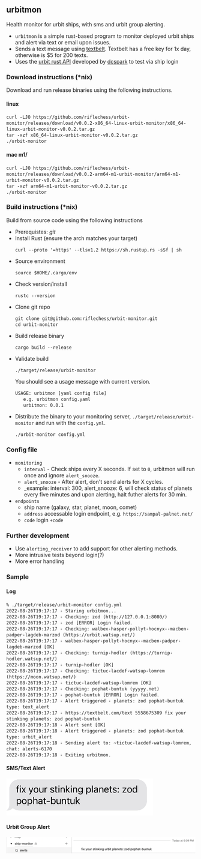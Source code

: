 ## urbitmon
Health monitor for urbit ships, with sms and urbit group alerting.

  - `urbitmon` is a simple rust-based program to monitor deployed urbit ships and alert via text or email upon issues.
  - Sends a text message using [textbelt](https://textbelt.com/). Textbelt has a free key for 1x day, otherwise is $5 for 200 texts.
  - Uses the [urbit rust API](https://github.com/robkorn/rust-urbit-http-api) developed by [dcspark](https://www.dcspark.io/) to test via ship login

### Download instructions (*nix)
Download and run release binaries using the following instructions.
#### linux
```shell
curl -LJO https://github.com/riflechess/urbit-monitor/releases/download/v0.0.2-x86_64-linux-urbit-monitor/x86_64-linux-urbit-monitor-v0.0.2.tar.gz
tar -xzf x86_64-linux-urbit-monitor-v0.0.2.tar.gz
./urbit-monitor
```
#### mac m1/
```shell
curl -LJO https://github.com/riflechess/urbit-monitor/releases/download/v0.0.2-arm64-m1-urbit-monitor/arm64-m1-urbit-monitor-v0.0.2.tar.gz
tar -xzf arm64-m1-urbit-monitor-v0.0.2.tar.gz
./urbit-monitor
```

### Build instructions (*nix)
Build from source code using the following instructions
  - Prerequistes: _git_
  - Install Rust (ensure the arch matches your target)
    ```shell
    curl --proto '=https' --tlsv1.2 https://sh.rustup.rs -sSf | sh
    ```
  - Source environment
    ```shell
    source $HOME/.cargo/env
    ```
  - Check version/install
    ```shell
    rustc --version
    ```
  - Clone git repo
    ```shell
    git clone git@github.com:riflechess/urbit-monitor.git
    cd urbit-monitor
    ```
  - Build release binary
    ```shell
    cargo build --release
    ```
  - Validate build
    ```shell
    ./target/release/urbit-monitor 
    ```
    You should see a usage message with current version.
    ```shell
    USAGE: urbitmon [yaml config file]
       e.g. urbitmon config.yaml
       urbitmon: 0.0.1 
    ```
  - Distribute the binary to your monitoring server, `./target/release/urbit-monitor` and run with the `config.yml`.
    ```shell
    ./urbit-monitor config.yml
    ```
### Config file
  - `monitoring`
    - `interval` - Check ships every X seconds. If set to `0`, urbitmon will run once and ignore `alert_snooze`.
    - `alert_snooze` - After alert, don't send alerts for X cycles.
    - _example: interval: 300, alert_snooze: 6, will check status of planets every five minutes and upon alerting, halt futher alerts for 30 min.
  - `endpoints`
    - ship name (galaxy, star, planet, moon, comet)
    - `address` accessable login endpoint, e.g. `https://sampal-palnet.net/`
    - `code` login `+code`

### Further development
  - Use `alerting_receiver` to add support for other alerting methods.
  - More intrusive tests beyond login(?)
  - More error handling

### Sample
#### Log
  ```shell
  % ./target/release/urbit-monitor config.yml
  2022-08-26T19:17:17 - Staring urbitmon...
  2022-08-26T19:17:17 - Checking: zod (http://127.0.0.1:8080/)
  2022-08-26T19:17:17 - zod [ERROR] Login failed.
  2022-08-26T19:17:17 - Checking: walbex-hasper-pollyt-hocnyx--macben-padper-lagdeb-marzod (https://urbit.watsup.net/)
  2022-08-26T19:17:17 - walbex-hasper-pollyt-hocnyx--macben-padper-lagdeb-marzod [OK]
  2022-08-26T19:17:17 - Checking: turnip-hodler (https://turnip-hodler.watsup.net/)
  2022-08-26T19:17:17 - turnip-hodler [OK]
  2022-08-26T19:17:17 - Checking: tictuc-lacdef-watsup-lomrem (https://moon.watsup.net/)
  2022-08-26T19:17:17 - tictuc-lacdef-watsup-lomrem [OK]
  2022-08-26T19:17:17 - Checking: pophat-buntuk (yyyyy.net)
  2022-08-26T19:17:17 - pophat-buntuk [ERROR] Login failed.
  2022-08-26T19:17:17 - Alert triggered - planets: zod pophat-buntuk  type: text_alert
  2022-08-26T19:17:17 - https://textbelt.com/text 5558675309 fix your stinking planets: zod pophat-buntuk
  2022-08-26T19:17:18 - Alert sent [OK]
  2022-08-26T19:17:18 - Alert triggered - planets: zod pophat-buntuk  type: urbit_alert
  2022-08-26T19:17:18 - Sending alert to: ~tictuc-lacdef-watsup-lomrem, chat: alerts-6170
  2022-08-26T19:17:18 - Exiting urbitmon.
```
#### SMS/Text Alert
![](img/sms-alert.jpg?raw=true)
#### Urbit Group Alert
![](img/group-alert.png?raw=true)
